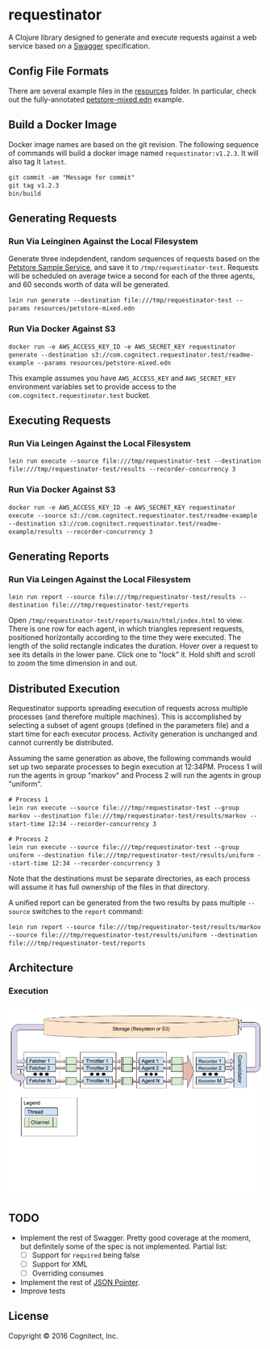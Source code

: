 # requestinator

A Clojure library designed to generate and execute requests against a
web service based on a [Swagger](http://swagger.io) specification.

## Config File Formats

There are several example files in the [resources](resources) folder.
In particular, check out the fully-annotated
[petstore-mixed.edn](resources/petstore-mixed.edn) example.

## Build a Docker Image

Docker image names are based on the git revision. The following
sequence of commands will build a docker image named
`requestinator:v1.2.3`. It will also tag it `latest`.

```
git commit -am "Message for commit"
git tag v1.2.3
bin/build
```

## Generating Requests

### Run Via Leinginen Against the Local Filesystem

Generate three indepdendent, random sequences of requests based on the
[Petstore Sample Service](http://petstore.swagger.io/), and save it to
`/tmp/requestinator-test`. Requests will be scheduled on average
twice a second for each of the three agents, and 60 seconds worth of
data will be generated.

```
lein run generate --destination file:///tmp/requestinator-test --params resources/petstore-mixed.edn
```

### Run Via Docker Against S3

```
docker run -e AWS_ACCESS_KEY_ID -e AWS_SECRET_KEY requestinator generate --destination s3://com.cognitect.requestinator.test/readme-example --params resources/petstore-mixed.edn
```

This example assumes you have `AWS_ACCESS_KEY` and `AWS_SECRET_KEY` environment variables set to provide access to the `com.cognitect.requestinator.test` bucket.

## Executing Requests

### Run Via Leingen Against the Local Filesystem

```
lein run execute --source file:///tmp/requestinator-test --destination file:///tmp/requestinator-test/results --recorder-concurrency 3
```

### Run Via Docker Against S3

```
docker run -e AWS_ACCESS_KEY_ID -e AWS_SECRET_KEY requestinator execute --source s3://com.cognitect.requestinator.test/readme-example --destination s3://com.cognitect.requestinator.test/readme-example/results --recorder-concurrency 3
```

## Generating Reports

### Run Via Leingen Against the Local Filesystem

```
lein run report --source file:///tmp/requestinator-test/results --destination file:///tmp/requestinator-test/reports
```

Open `/tmp/requestinator-test/reports/main/html/index.html` to view.
There is one row for each agent, in which triangles represent
requests, positioned horizontally according to the time they were
executed. The length of the solid rectangle indicates the duration.
Hover over a request to see its details in the lower pane. Click one
to "lock" it. Hold shift and scroll to zoom the time dimension in and
out.

## Distributed Execution

Requestinator supports spreading execution of requests across multiple processes (and therefore multiple machines). This is accomplished by selecting a subset of agent groups (defined in the parameters file) and a start time for each executor process. Activity generation is unchanged and cannot currently be distributed.

Assuming the same generation as above, the following commands would
set up two separate processes to begin execution at 12:34PM. Process 1
will run the agents in group "markov" and Process 2 will run the
agents in group "uniform".

```
# Process 1
lein run execute --source file:///tmp/requestinator-test --group markov --destination file:///tmp/requestinator-test/results/markov --start-time 12:34 --recorder-concurrency 3
```

```
# Process 2
lein run execute --source file:///tmp/requestinator-test --group uniform --destination file:///tmp/requestinator-test/results/uniform --start-time 12:34 --recorder-concurrency 3
```

Note that the destinations must be separate directories, as each
process will assume it has full ownership of the files in that
directory.

A unified report can be generated from the two results by pass multiple `--source` switches to the `report` command:

```
lein run report --source file:///tmp/requestinator-test/results/markov --source file:///tmp/requestinator-test/results/uniform --destination file:///tmp/requestinator-test/reports
```


## Architecture

### Execution

![Diagram](doc/execution.png)

## TODO

- Implement the rest of Swagger. Pretty good coverage at the moment,
  but definitely some of the spec is not implemented. Partial list:
  - [ ] Support for `required` being false
  - [ ] Support for XML
  - [ ] Overriding consumes
- Implement the rest of [JSON Pointer](http://tools.ietf.org/html/rfc6901).
- Improve tests

## License

Copyright © 2016 Cognitect, Inc.

